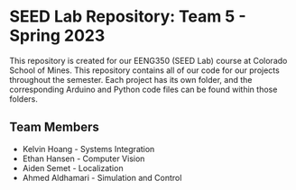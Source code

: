 # SEED Lab Repository: Team 5 - Spring 2023

This repository is created for our EENG350 (SEED Lab) course at Colorado School of Mines. This repository contains all of our code for our projects throughout the semester. Each project has its own folder, and the corresponding Arduino and Python code files can be found within those folders.

## Team Members
* Kelvin Hoang - Systems Integration
* Ethan Hansen - Computer Vision
* Aiden Semet - Localization
* Ahmed Aldhamari - Simulation and Control

